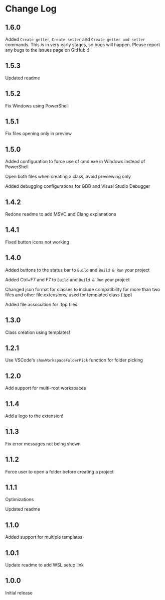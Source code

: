 # Change Log

## 1.6.0

Added `Create getter`, `Create setter` and `Create getter and setter` commands. This is in very early stages, so bugs will happen. Please report any bugs to the issues page on GitHub :)

## 1.5.3

Updated readme

## 1.5.2

Fix Windows using PowerShell

## 1.5.1

Fix files opening only in preview

## 1.5.0

Added configuration to force use of cmd.exe in Windows instead of PowerShell

Open both files when creating a class, avoid previewing only

Added debugging configurations for GDB and Visual Studio Debugger

## 1.4.2

Redone readme to add MSVC and Clang explanations

## 1.4.1

Fixed button icons not working

## 1.4.0

Added buttons to the status bar to `Build` and `Build & Run` your project

Added Ctrl+F7 and F7 to `Build` and `Build & Run` your project

Changed json format for classes to include compatibility for more than two files and other file extensions, used for templated class (.tpp)

Added file association for .tpp files

## 1.3.0

Class creation using templates!

## 1.2.1

Use VSCode's `showWorkspaceFolderPick` function for folder picking

## 1.2.0

Add support for multi-root workspaces

## 1.1.4

Add a logo to the extension!

## 1.1.3

Fix error messages not being shown

## 1.1.2

Force user to open a folder before creating a project

## 1.1.1

Optimizations

Updated readme

## 1.1.0

Added support for multiple templates

## 1.0.1

Update readme to add WSL setup link

## 1.0.0

Initial release